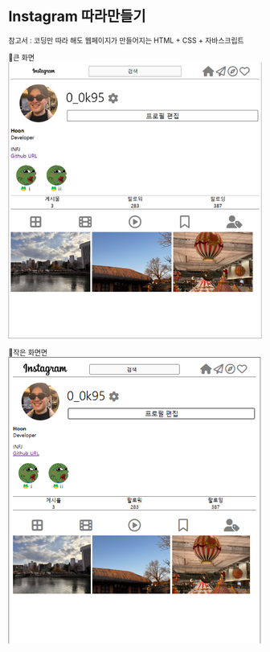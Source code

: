 # Instagram 따라만들기
참고서 : 코딩만 따라 해도 웹페이지가 만들어지는 HTML + CSS + 자바스크립트

🔻큰 화면
<img src="/readme_img/big.png" width="">

🔻작은 화면면
<img src="/readme_img/small.png" width="">
